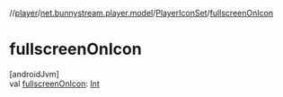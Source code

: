 //[player](../../../index.md)/[net.bunnystream.player.model](../index.md)/[PlayerIconSet](index.md)/[fullscreenOnIcon](fullscreen-on-icon.md)

# fullscreenOnIcon

[androidJvm]\
val [fullscreenOnIcon](fullscreen-on-icon.md): [Int](https://kotlinlang.org/api/latest/jvm/stdlib/kotlin-stdlib/kotlin/-int/index.html)
